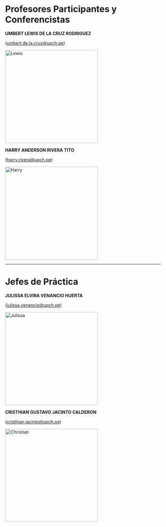 # Profesores Participantes y Conferencistas

**UMBERT LEWIS DE LA CRUZ RODRIGUEZ**

(umbert.de.la.cruz@upch.pe)

<p align="left">
  <img src="imagenes/docentes/LEWIS1.jpg" alt="Lewis" width="300">
</p>

**HARRY ANDERSON RIVERA TITO**

(harry.rivera@upch.pe)

<p align="left">
  <img src="imagenes/docentes/harry.jpeg" alt="Harry" width="300">
</p>

---
# Jefes de Práctica

**JULISSA ELVIRA VENANCIO HUERTA**

(julissa.venancio@upch.pe)

<p align="left">
  <img src="imagenes/docentes/julissa.jpeg" alt="Julissa" width="300">
</p>

**CRISTHIAN GUSTAVO JACINTO CALDERON**

(cristhian.jacinto@upch.pe)

<p align="left">
  <img src="imagenes/docentes/christian.jpg" alt="Christian" width="300">
</p>
